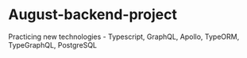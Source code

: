 # August-backend-project
Practicing new technologies - Typescript, GraphQL, Apollo, TypeORM, TypeGraphQL, PostgreSQL
